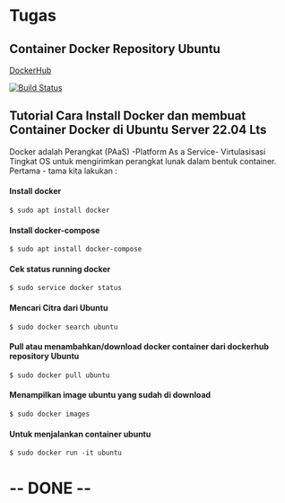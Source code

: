 # Tugas
## Container Docker Repository Ubuntu

[DockerHub](https://hub.docker.com/)

[![Build Status](https://travis-ci.org/joemccann/dillinger.svg?branch=master)](https://travis-ci.org/joemccann/dillinger)

## Tutorial Cara Install Docker dan membuat Container Docker di Ubuntu Server 22.04 Lts
Docker adalah Perangkat (PAaS) -Platform As a Service- Virtulasisasi Tingkat OS untuk mengirimkan perangkat lunak dalam bentuk container. Pertama - tama kita lakukan :

#### Install docker

    $ sudo apt install docker

#### Install docker-compose 

    $ sudo apt install docker-compose
    
#### Cek status running docker 

    $ sudo service docker status

#### Mencari Citra dari Ubuntu

    $ sudo docker search ubuntu
    
#### Pull atau menambahkan/download docker container dari dockerhub repository Ubuntu

    $ sudo docker pull ubuntu
    
#### Menampilkan image ubuntu yang sudah di download 

    $ sudo docker images
    
#### Untuk menjalankan container ubuntu

    $ sudo docker run -it ubuntu 
    
    
# -- DONE -- #